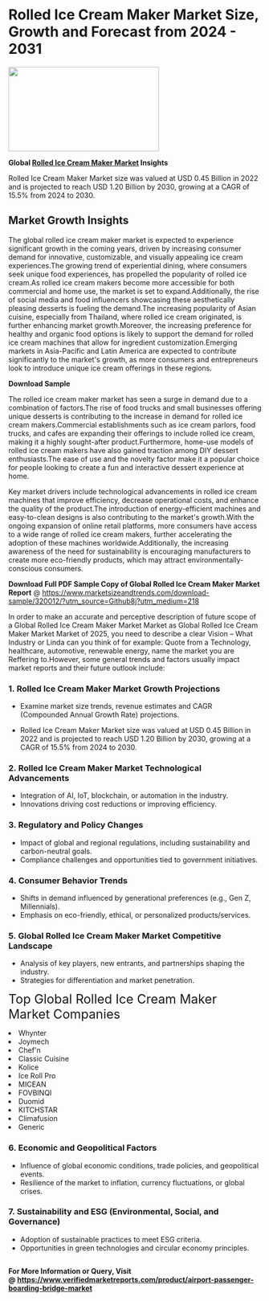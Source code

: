 <H1>Rolled Ice Cream Maker Market Size, Growth and Forecast from 2024 - 2031</H1><img class="aligncenter size-medium wp-image-584254" src="https://thirdeyenews.in/wp-content/uploads/2024/09/Global-Market-Research-300x168.jpeg" alt="" width="300" height="168" /><p><strong>Global&nbsp;<a href="https://www.marketsizeandtrends.com/download-sample/320012/?utm_source=Github8j?utm_medium=218">Rolled Ice Cream Maker Market</a> Insights</strong></p><p>Rolled Ice Cream Maker Market size was valued at USD 0.45 Billion in 2022 and is projected to reach USD 1.20 Billion by 2030, growing at a CAGR of 15.5% from 2024 to 2030.</p><p><h2>Market Growth Insights</h2> <p>The global rolled ice cream maker market is expected to experience significant growth in the coming years, driven by increasing consumer demand for innovative, customizable, and visually appealing ice cream experiences.The growing trend of experiential dining, where consumers seek unique food experiences, has propelled the popularity of rolled ice cream.As rolled ice cream makers become more accessible for both commercial and home use, the market is set to expand.Additionally, the rise of social media and food influencers showcasing these aesthetically pleasing desserts is fueling the demand.The increasing popularity of Asian cuisine, especially from Thailand, where rolled ice cream originated, is further enhancing market growth.Moreover, the increasing preference for healthy and organic food options is likely to support the demand for rolled ice cream machines that allow for ingredient customization.Emerging markets in Asia-Pacific and Latin America are expected to contribute significantly to the market's growth, as more consumers and entrepreneurs look to introduce unique ice cream offerings in these regions.</p> <p><strong>Download Sample</strong></p> <p>The rolled ice cream maker market has seen a surge in demand due to a combination of factors.The rise of food trucks and small businesses offering unique desserts is contributing to the increase in demand for rolled ice cream makers.Commercial establishments such as ice cream parlors, food trucks, and cafes are expanding their offerings to include rolled ice cream, making it a highly sought-after product.Furthermore, home-use models of rolled ice cream makers have also gained traction among DIY dessert enthusiasts.The ease of use and the novelty factor make it a popular choice for people looking to create a fun and interactive dessert experience at home.</p> <p>Key market drivers include technological advancements in rolled ice cream machines that improve efficiency, decrease operational costs, and enhance the quality of the product.The introduction of energy-efficient machines and easy-to-clean designs is also contributing to the market's growth.With the ongoing expansion of online retail platforms, more consumers have access to a wide range of rolled ice cream makers, further accelerating the adoption of these machines worldwide.Additionally, the increasing awareness of the need for sustainability is encouraging manufacturers to create more eco-friendly products, which may attract environmentally-conscious consumers.</p> <p></p><p><span class=""><strong>Download Full PDF Sample Copy of Global Rolled Ice Cream Maker Market Report</strong> @ <a href="https://www.marketsizeandtrends.com/download-sample/320012/?utm_source=Github8j?utm_medium=218" target="_blank">https://www.marketsizeandtrends.com/download-sample/320012/?utm_source=Github8j?utm_medium=218</a></span></p><p>In order to make an accurate and perceptive description of future scope of a Global&nbsp;Rolled Ice Cream Maker Market Market as Global&nbsp;Rolled Ice Cream Maker Market Market of 2025, you need to describe a clear Vision &ndash; What Industry or Linda can you think of for example: Quote from a Technology, healthcare, automotive, renewable energy, name the market you are Reffering to.However, some general trends and factors usually impact market reports and their future outlook include:</p><h3>1.&nbsp;<strong>Rolled Ice Cream Maker Market Growth Projections</strong></h3><ul><li>Examine market size trends, revenue estimates and CAGR (Compounded Annual Growth Rate) projections.</li><li><p>Rolled Ice Cream Maker Market size was valued at USD 0.45 Billion in 2022 and is projected to reach USD 1.20 Billion by 2030, growing at a CAGR of 15.5% from 2024 to 2030.</p></li></ul><h3>2.&nbsp;<strong>Rolled Ice Cream Maker Market Technological Advancements</strong></h3><ul><li>Integration of AI, IoT, blockchain, or automation in the industry.</li><li>Innovations driving cost reductions or improving efficiency.</li></ul><h3>3.&nbsp;<strong>Regulatory and Policy Changes</strong></h3><ul><li>Impact of global and regional regulations, including sustainability and carbon-neutral goals.</li><li>Compliance challenges and opportunities tied to government initiatives.</li></ul><h3>4.&nbsp;<strong>Consumer Behavior Trends</strong></h3><ul><li>Shifts in demand influenced by generational preferences (e.g., Gen Z, Millennials).</li><li>Emphasis on eco-friendly, ethical, or personalized products/services.</li></ul><h3>5.&nbsp;<strong>Global Rolled Ice Cream Maker Market Competitive Landscape</strong></h3><ul><li>Analysis of key players, new entrants, and partnerships shaping the industry.</li><li>Strategies for differentiation and market penetration.</li></ul><p data-pm-slice="1 1 []"><span style="color: inherit; font-family: inherit; font-size: 25px;">Top Global Rolled Ice Cream Maker Market Companies</span></p><div class="" data-test-id=""><p><li>Whynter</li><li> Joymech</li><li> Chef'n</li><li> Classic Cuisine</li><li> Kolice</li><li> Ice Roll Pro</li><li> MICEAN</li><li> FOVBINQI</li><li> Duomid</li><li> KITCHSTAR</li><li> Climafusion</li><li> Generic</li></p></div><h3>6.&nbsp;<strong>Economic and Geopolitical Factors</strong></h3><ul><li>Influence of global economic conditions, trade policies, and geopolitical events.</li><li>Resilience of the market to inflation, currency fluctuations, or global crises.</li></ul><h3>7.&nbsp;<strong>Sustainability and ESG (Environmental, Social, and Governance)</strong></h3><ul><li>Adoption of sustainable practices to meet ESG criteria.</li><li>Opportunities in green technologies and circular economy principles.</li></ul><h2><strong style="font-size: 14px;">For More Information or Query, Visit @&nbsp;</strong><a style="background-color: #ffffff; font-size: 14px;" href="https://www.marketsizeandtrends.com/report/rolled-ice-cream-maker-market/" target="_blank">https://www.verifiedmarketreports.com/product/airport-passenger-boarding-bridge-market</a></h2>